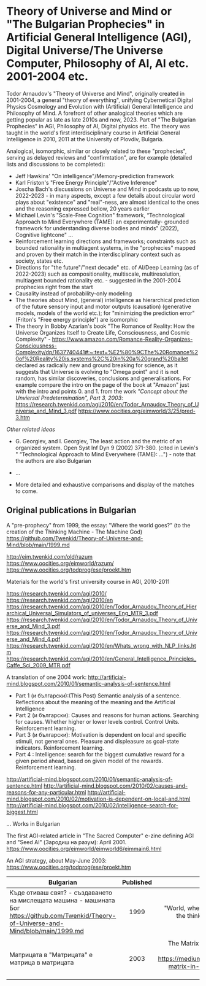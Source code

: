 # Theory of Universe and Mind or "The Bulgarian Prophecies" in Artificial General Intelligence (AGI), Digital Universe/The Universe Computer, Philosophy of AI, AI etc. 2001-2004 etc.

Todor Arnaudov's "Theory of Universe and Mind", originally created in 2001-2004, a general "theory of everything", unifying Cybernetical Digital Physics Cosmology and Evolution with (Artificial) General Intelligence and Philosophy of Mind. A forefront of other analogical theories which are getting popular as late as late 2010s and now, 2023. Part of "The Bulgarian Prophecies" in AGI, Philosophy of AI, Digital physics etc. The theory was taught in the world's first interdisciplinary course in Artificial General Intelligence in 2010, 2011 at the University of Plovdiv, Bulgaria.

Analogical, isomorphic, similar or closely related to these "prophecies", serving as delayed reviews and "confirmtation", are for example (detailed lists and discussions to be completed):

* Jeff Hawkins' "On intelligence"/Memory-prediction framework
* Karl Friston's "Free Energy Principle"/"Active Inference"
* Joscha Bach's discussions on Universe and Mind in podcasts up to now, 2022-2023 - in many aspects, except a few details about circular word plays about  "existence" and "real"-ness, are almost identical to the ones and the reasoning expressed bellow, 20 years earlier
* Michael Levin's "Scale-Free Cognition" framework,  “Technological Approach to Mind Everywhere (TAME): an experimentally-
grounded framework for understanding diverse bodies and minds" (2022), Cognitive lightcone" ...
* Reinforcement learning directions and frameworks; constraints such as bounded rationality in multiagent systems, in the "prophecies" mapped and proven by their match in the interdisciplinary context such as society, states etc.
* Directions for "the future"/"next decade" etc. of AI/Deep Learning (as of 2022-2023) such as compositionality, multiscale, multiresolution, multiagent bounded rationality etc. - suggested in the 2001-2004 prophecies right from the start
* Causality instead of probability-only modeling
* The theories about Mind, (general) intelligence as hierarchical prediction of the future sensory input and motor outputs (causation) (generative models, models of the world etc.); for "minimizing the prediction error" (Friton's "Free energy principle") are isomorphic
* The theory in Bobby Azarian's book "The Romance of Reality: How the Universe Organizes Itself to Create Life, Consciousness, and Cosmic Complexity" - https://www.amazon.com/Romance-Reality-Organizes-Consciousness-Complexity/dp/1637740441#:~:text=%E2%80%9CThe%20Romance%20of%20Reality%20is,systems%2C%20in%20a%20grand%20ballet declared as radically new and ground breaking for science, as it suggests that Universe is evolving to "Omega point" and it is not random, has similar discoveries, conclusions and generalisations. For example compare the intro on the page of the book at "Amazon"  just with the intro and points 0. and 1. from the work _"Concept about the Unviersal Predetermination", Part 3, 2003_: https://research.twenkid.com/agi/2010/en/Todor_Arnaudov_Theory_of_Universe_and_Mind_3.pdf   https://www.oocities.org/eimworld/3/25/pred-3.htm

*Other related ideas*
* G. Georgiev, and I. Georgiev, The least action and the metric of an organized
system. Open Syst Inf Dyn 9 (2002) 371-380. (cited in Levin's " “Technological Approach to Mind Everywhere (TAME): ...") - note that the authors are also Bulgarian

*  ...
* More detailed and exhaustive comparisons and display of the matches to come.

## Original publications in Bulgarian

А "pre-prophecy" from 1999, the essay: "Where the world goes?" (to the creation of the Thinking Machine - The Machine God)
https://github.com/Twenkid/Theory-of-Universe-and-Mind/blob/main/1999.md

http://eim.twenkid.com/old/razum
https://www.oocities.org/eimworld/razum/
https://www.oocities.org/todprog/ese/proekt.htm

Materials for the world's first university course in AGI, 2010-2011

https://research.twenkid.com/agi/2010/
https://research.twenkid.com/agi/2010/en
https://research.twenkid.com/agi/2010/en/Todor_Arnaudov_Theory_of_Hierarchical_Universal_Simulators_of_universes_Eng_MTR_3.pdf
https://research.twenkid.com/agi/2010/en/Todor_Arnaudov_Theory_of_Universe_and_Mind_3.pdf
https://research.twenkid.com/agi/2010/en/Todor_Arnaudov_Theory_of_Universe_and_Mind_4.pdf
https://research.twenkid.com/agi/2010/en/Whats_wrong_with_NLP_links.htm
https://research.twenkid.com/agi/2010/en/General_Intelligence_Principles_Caffe_Sci_2009_MTR.pdf

A translation of one 2004 work:
http://artificial-mind.blogspot.com/2010/01/semantic-analysis-of-sentence.html

* Part 1 (и български):(This Post) Semantic analysis of a sentence. Reflections about the meaning of the meaning and the Artificial Intelligence 
* Part 2 (и български): Causes and reasons for human actions. Searching for causes. Whether higher or lower levels control. Control Units. Reinforcement learning. 
* Part 3 (и български): Motivation is dependent on local and specific stimuli, not general ones. Pleasure and displeasure as goal-state indicators. Reinforcement learning.
* Part 4 : Intelligence: search for the biggest cumulative reward for a given period ahead, based on given model of the rewards. Reinforcement learning.

http://artificial-mind.blogspot.com/2010/01/semantic-analysis-of-sentence.html
http://artificial-mind.blogspot.com/2010/02/causes-and-reasons-for-any-particular.html
http://artificial-mind.blogspot.com/2010/02/motivation-is-dependent-on-local-and.html
http://artificial-mind.blogspot.com/2010/02/intelligence-search-for-biggest.html


...
Works in Bulgarian

The first AGI-related article in "The Sacred Computer" e-zine defining AGI and "Seed AI" (Зародиш на разум): April 2001.
https://www.oocities.org/eimworld/eimworld6/eimmain6.html

An AGI strategy, about May-June 2003:
https://www.oocities.org/todprog/ese/proekt.htm


| Bulgarian        | Published | English           | Notes  |
| ------------- |:-------------:| -----:|  -----:|
| Къде отиваш свят? - създаването на мислещата машина - машината Бог <br>https://github.com/Twenkid/Theory-of-Universe-and-Mind/blob/main/1999.md     |1999 | "World, where you go?" - the creation of the thinking machine - machine God | Essay, Radio "Plovdiv", consolation prize|
|   |
| Матрицата в "Матрицата" е матрица в матрицата      | 2003 | The Matrix in "The Matrix" is a matrix in the Matrix <br> https://medium.com/@todorarnaudov/the-matrix-in-the-matrix-is-a-matrix-in-the-matrix-895e86c5f002 | ... |






